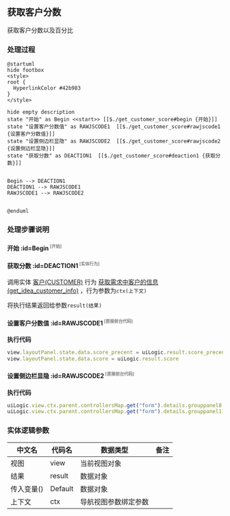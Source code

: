 ## 获取客户分数 <!-- {docsify-ignore-all} -->

   获取客户分数以及百分比

### 处理过程

```plantuml
@startuml
hide footbox
<style>
root {
  HyperlinkColor #42b983
}
</style>

hide empty description
state "开始" as Begin <<start>> [[$./get_customer_score#begin {开始}]]
state "设置客户分数值" as RAWJSCODE1  [[$./get_customer_score#rawjscode1 {设置客户分数值}]]
state "设置侧边栏显隐" as RAWJSCODE2  [[$./get_customer_score#rawjscode2 {设置侧边栏显隐}]]
state "获取分数" as DEACTION1  [[$./get_customer_score#deaction1 {获取分数}]]


Begin --> DEACTION1
DEACTION1 --> RAWJSCODE1
RAWJSCODE1 --> RAWJSCODE2


@enduml
```


### 处理步骤说明

#### 开始 :id=Begin<sup class="footnote-symbol"> <font color=gray size=1>[开始]</font></sup>




#### 获取分数 :id=DEACTION1<sup class="footnote-symbol"> <font color=gray size=1>[实体行为]</font></sup>



调用实体 [客户(CUSTOMER)](module/ProdMgmt/customer.md) 行为 [获取需求中客户的信息(get_idea_customer_info)](module/ProdMgmt/customer#行为) ，行为参数为`ctx(上下文)`

将执行结果返回给参数`result(结果)`

#### 设置客户分数值 :id=RAWJSCODE1<sup class="footnote-symbol"> <font color=gray size=1>[直接前台代码]</font></sup>



<p class="panel-title"><b>执行代码</b></p>

```javascript
view.layoutPanel.state.data.score_precent = uiLogic.result.score_precent
view.layoutPanel.state.data.score = uiLogic.result.score
```

#### 设置侧边栏显隐 :id=RAWJSCODE2<sup class="footnote-symbol"> <font color=gray size=1>[直接前台代码]</font></sup>



<p class="panel-title"><b>执行代码</b></p>

```javascript
uiLogic.view.ctx.parent.controllersMap.get("form").details.grouppanel8.state.visible=true;
uiLogic.view.ctx.parent.controllersMap.get("form").details.grouppanel11.state.visible=false;
```



### 实体逻辑参数

|    中文名   |    代码名    |  数据类型      |备注 |
| --------| --------| --------  | --------   |
|视图|view|当前视图对象||
|结果|result|数据对象||
|传入变量(<i class="fa fa-check"/></i>)|Default|数据对象||
|上下文|ctx|导航视图参数绑定参数||
